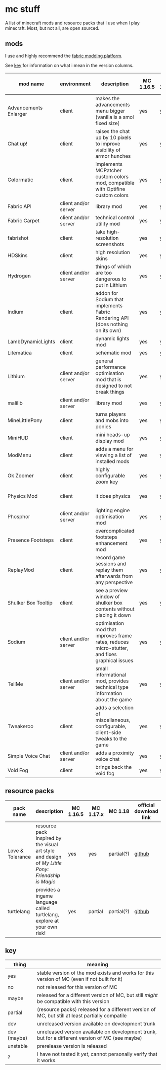 # mc stuff

A list of minecraft mods and resource packs that I use when I play minecraft. Most, but not all, are open sourced.

## mods

I use and highly recommend the [fabric modding platform](https://fabricmc.net/).

See [key](#key) for information on what i mean in the version columns.

| mod name              | environment          | description                                                                                   | MC 1.16.5 | MC 1.17.1 | MC 1.18                          | official download link                                             | repo link                            |
| --------------------- | -------------------- | --------------------------------------------------------------------------------------------- | --------- | --------- | -------------------------------- | ------------------------------------------------------------------ | ------------------------------------ |
| Advancements Enlarger | client               | makes the advancements menu bigger (vanilla is a smol fixed size)                             | yes       | yes       | no                               | [curseforge][Advancements Enlarger:curseforge]                     | [github][Advancements Enlarger:repo] |
| Chat up!              | client               | raises the chat up by 10 pixels to improve visibility of armor hunches                        | yes       | yes       | yes(?)                           | [github][Chat up!:github]                                          | [github][Chat up!:repo]              |
| Colormatic            | client               | implements MCPatcher custom colors mod, compatible with Optifine custom colors                | yes       | yes       | dev (maybe)                      | [github][Colormatic:github], [modrinth][Colormatic:modrinth]       | [github][Colormatic:repo]            |
| Fabric API            | client and/or server | library mod                                                                                   | yes       | yes       | [yes][Fabric API:build-1.18]     | [github][Fabric API:github], [modrinth][Fabric API:modrinth]       | [github][Fabric API:repo]            |
| Fabric Carpet         | client and/or server | technical control utility mod                                                                 | yes       | yes       | yes(?)                           | [github][Fabric Carpet:github]                                     | [github][Fabric Carpet:repo]         |
| fabrishot             | client               | take high-resolution screenshots                                                              | yes       | yes       | yes(?)                           | [modrinth][fabrishot:modrinth]                                     | [github][fabrishot:repo]             |
| HDSkins               | client               | high resolution skins                                                                         | yes       | yes       | [yes][HDSkins:build-1.18]        | [github][HDSkins:github], [website][HDSkins:website]               | [github][HDSkins:repo]               |
| Hydrogen              | client and/or server | things of which are too dangerous to put in Lithium                                           | yes       | yes       | no                               | [github][Hydrogen:github]                                          | [github][Hydrogen:repo]              |
| Indium                | client               | addon for Sodium that implements Fabric Rendering API (does nothing on its own)               | yes       | yes       | unstable(?)                      | [github][Indium:github], [modrinth][Indium:modrinth]               | [github][Indium:repo]                |
| LambDynamicLights     | client               | dynamic lights mod                                                                            | yes       | yes       | no                               | [github][LambDynamicLights:github]                                 | [github][LambDynamicLights:repo]     |
| Litematica            | client               | schematic mod                                                                                 | yes       | yes       | no                               | [curseforge][Litematica:curseforge]                                | [github][Litematica:repo]            |
| Lithium               | client and/or server | general performance optimisation mod that is designed to not break things                     | yes       | yes       | no                               | [github][Lithium:github], [modrinth][Lithium:modrinth]             | [github][Lithium:repo]               |
| malilib               | client and/or server | library mod                                                                                   | yes       | yes       | yes(?)                           | [curseforge][malilib:curseforge]                                   | [github][malilib:repo]               |
| MineLittlePony        | client               | turns players and mobs into ponies                                                            | yes       | yes       | [yes][MineLittlePony:build-1.18] | [github][MineLittlePony:github], [website][MineLittlePony:website] | [github][MineLittlePony:repo]        |
| MiniHUD               | client               | mini heads-up display mod                                                                     | yes       | yes       | no                               | [curseforge][MiniHUD:curseforge]                                   | [github][MiniHUD:repo]               |
| ModMenu               | client               | adds a menu for viewing a list of installed mods                                              | yes       | yes       | [maybe(?)][ModMenu:build-1.18]   | [github][ModMenu:github], [modrinth][ModMenu:modrinth]             | [github][ModMenu:repo]               |
| Ok Zoomer             | client               | highly configurable zoom key                                                                  | yes       | yes       | no                               | [github][Ok Zoomer:github], [modrinth][Ok Zoomer:modrinth]         | [github][Ok Zoomer:repo]             |
| Physics Mod           | client               | it does physics                                                                               | yes       | yes       | yes(?)                           | [website][Physics Mod:website]                                     | closed source >:c                    |
| Phosphor              | client and/or server | lighting engine optimisation mod                                                              | yes       | yes(?)    | no                               | [github][Phosphor:github]                                          | [github][Phosphor:repo]              |
| Presence Footsteps    | client               | overcomplicated footsteps enhancement mod                                                     | yes       | yes       | yes(?)                           | [github][Presence Footsteps:github]                                | [github][Presence Footsteps:repo]    |
| ReplayMod             | client               | record game sessions and replay them afterwards from any perspective                          | yes       | yes       | no                               | [website][ReplayMod:website]                                       | [github][ReplayMod:repo]             |
| Shulker Box Tooltip   | client               | see a preview window of shulker box contents without placing it down                          | yes       | yes       | maybe(?)                         | [github][Shulker Box Tooltip:github]                               | [github][Shulker Box Tooltip:repo]   |
| Sodium                | client and/or server | optimisation mod that improves frame rates, reduces micro-stutter, and fixes graphical issues | yes       | yes       | unstable(?)                      | [github][Sodium:github], [modrinth][Sodium:modrinth]               | [github][Sodium:repo]                |
| TellMe                | client and/or server | small informational mod, provides technical type information about the game                   | yes       | yes       | no                               | [curseforge][TellMe:curseforge]                                    | [github][TellMe:repo]                |
| Tweakeroo             | client               | adds a selection of miscellaneous, configurable, client-side tweaks to the game               | yes       | yes       | no                               | [curseforge][Tweakeroo:curseforge]                                 | [github][Tweakeroo:repo]             |
| Simple Voice Chat     | client and/or server | adds a proximity voice chat                                                                   | yes       | yes       | yes(?)                           | [curseforge][Simple Voice Chat:curseforge]                         | [github][Simple Voice Chat:repo]     |
| Void Fog              | client               | brings back the void fog                                                                      | yes       | yes       | yes(?)                           | [github][Void Fog:github]                                          | [github][Void Fog:repo]              |

<!-- am making a note of this here https://github.com/jellysquid3/cadmium-fabric
     although it hasn't been worked on since late 2020, still on 1.15.2 -->

## resource packs

| pack name        | description                                                                                        | MC 1.16.5 | MC 1.17.x | MC 1.18    | official download link            | repo link                       |
| ---------------- | -------------------------------------------------------------------------------------------------- | --------- | --------- | ---------- | --------------------------------- | ------------------------------- |
| Love & Tolerance | resource pack inspired by the visual art style and design of _My Little Pony: Friendship is Magic_ | yes       | yes       | partial(?) | [github][Love & Tolerance:github] | [github][Love & Tolerance:repo] |
| turtlelang       | provides a ingame language called turtlelang, explore at your own risk!                            | yes       | partial   | partial(?) | [github][turtlelang:github]       | [github][turtlelang:repo]       |

## key

| thing       | meaning                                                                                          |
| ----------- | ------------------------------------------------------------------------------------------------ |
| yes         | stable version of the mod exists and works for this version of MC (even if not built for it)     |
| no          | not released for this version of MC                                                              |
| maybe       | released for a different version of MC, but still *might* be compatible with this version        |
| partial     | (resource packs) released for a different version of MC, but still at least partially compatile  |
| dev         | unreleased version available on development trunk                                                |
| dev (maybe) | unreleased version available on development trunk, but for a different version of MC (see maybe) |
| unstable    | prerelease version is released                                                                   |
| ?           | I have not tested it *yet*, cannot personally verify that it works                               |

<!-- download sources in order of preference. github, website, modrinth, curseforge -->

<!-- MODS -->

[Advancements Enlarger:repo]: https://github.com/shedaniel/advancements-enlarger
[Advancements Enlarger:curseforge]: https://www.curseforge.com/minecraft/mc-mods/advancements-enlarger/files

[Chat up!:repo]: https://github.com/gnembon/chat-up
[Chat up!:github]: https://github.com/gnembon/chat-up/releases

[Colormatic:repo]: https://github.com/kvverti/colormatic
[Colormatic:github]: https://github.com/kvverti/colormatic/releases
[Colormatic:modrinth]: https://modrinth.com/mod/colormatic

[Fabric API:repo]: https://github.com/FabricMC/fabric
[Fabric API:github]: https://github.com/FabricMC/fabric/releases
[Fabric API:modrinth]: https://modrinth.com/mod/fabric-api
[Fabric API:build-1.18]: mods/1.18/1.18-fabric-api-0.44.0.jar

[Fabric Carpet:repo]: https://github.com/gnembon/fabric-carpet/
[Fabric Carpet:github]: https://github.com/gnembon/fabric-carpet/releases

[fabrishot:repo]: https://github.com/ramidzkh/fabrishot
[fabrishot:modrinth]: https://modrinth.com/mod/fabrishot

[HDSkins:repo]: https://github.com/minelittlepony/hdskins/
[HDSkins:github]: https://github.com/MineLittlePony/HDSkins/releases
[HDSkins:website]: https://minelittlepony-mod.com/
[HDSkins:build-1.18]: mods/1.18/1.18-hdskins-6.5.0.jar

[Hydrogen:repo]: https://github.com/CaffeineMC/hydrogen-fabric
[Hydrogen:github]: https://github.com/CaffeineMC/hydrogen-fabric/releases

[Indium:repo]: https://github.com/comp500/Indium
[Indium:github]: https://github.com/comp500/Indium/releases
[Indium:modrinth]: https://modrinth.com/mod/indium

[LambDynamicLights:repo]: https://github.com/LambdAurora/LambDynamicLights/
[LambDynamicLights:github]: https://github.com/LambdAurora/LambDynamicLights/releases

[Litematica:repo]: https://github.com/maruohon/litematica
[Litematica:curseforge]: https://www.curseforge.com/minecraft/mc-mods/litematica/files

[Lithium:repo]: https://github.com/CaffeineMC/lithium-fabric
[Lithium:github]: https://github.com/CaffeineMC/lithium-fabric/releases
[Lithium:modrinth]: https://modrinth.com/mod/lithium

[malilib:repo]: https://github.com/maruohon/malilib
[malilib:curseforge]: https://www.curseforge.com/minecraft/mc-mods/malilib/files

[MineLittlePony:repo]: https://github.com/minelittlepony/minelittlepony
[MineLittlePony:github]: https://github.com/MineLittlePony/MineLittlePony/releases
[MineLittlePony:website]: https://minelittlepony-mod.com/
[MineLittlePony:build-1.18]: mods/1.18/1.18-minelittlepony-4.4.0.jar

[MiniHUD:repo]: https://github.com/maruohon/minihud
[MiniHUD:curseforge]: https://www.curseforge.com/minecraft/mc-mods/minihud/files

[ModMenu:repo]: https://github.com/TerraformersMC/ModMenu
[ModMenu:github]: https://github.com/TerraformersMC/ModMenu/releases
[ModMenu:modrinth]: https://modrinth.com/mod/modmenu
[ModMenu:build-1.18]: mods/1.18/1.18-modmenu-3.0.0.jar

[Ok Zoomer:repo]: https://github.com/joaoh1/OkZoomer/
[Ok Zoomer:github]: https://github.com/EnnuiL/OkZoomer/releases
[Ok Zoomer:modrinth]: https://modrinth.com/mod/ok-zoomer

[Physics Mod:website]: https://minecraftphysicsmod.com/

[Phosphor:repo]: https://github.com/CaffeineMC/phosphor-fabric
[Phosphor:github]: https://github.com/CaffeineMC/phosphor-fabric/releases

[Presence Footsteps:repo]: https://github.com/sollace/presence-footsteps
[Presence Footsteps:github]: https://github.com/Sollace/Presence-Footsteps/releases

[ReplayMod:repo]: https://github.com/ReplayMod/ReplayMod
[ReplayMod:website]: https://www.replaymod.com/download/

[Shulker Box Tooltip:repo]: https://github.com/MisterPeModder/ShulkerBoxTooltip
[Shulker Box Tooltip:github]: https://github.com/MisterPeModder/ShulkerBoxTooltip/releases

[Sodium:repo]: https://github.com/CaffeineMC/sodium-fabric
[Sodium:github]: https://github.com/CaffeineMC/sodium-fabric/releases
[Sodium:modrinth]: https://modrinth.com/mod/sodium

[TellMe:repo]: https://github.com/maruohon/tellme
[TellMe:curseforge]: https://www.curseforge.com/minecraft/mc-mods/tellme/files

[Tweakeroo:repo]: https://github.com/maruohon/tweakeroo
[Tweakeroo:curseforge]: https://www.curseforge.com/minecraft/mc-mods/tweakeroo/files

[Simple Voice Chat:repo]: https://github.com/henkelmax/simple-voice-chat
[Simple Voice Chat:curseforge]: https://www.curseforge.com/minecraft/mc-mods/simple-voice-chat/files

[Void Fog:repo]: https://github.com/Sollace/Void-Fog
[Void Fog:github]: https://github.com/Sollace/Void-Fog/releases

<!-- RESOURCE PACKS -->

[Love & Tolerance:repo]: https://github.com/Love-and-Tolerance/Love-and-Tolerance
[Love & Tolerance:github]: https://github.com/Love-and-Tolerance/Love-and-Tolerance/releases

[turtlelang:repo]: https://github.com/autumnblazey/turtlelang
[turtlelang:github]: https://github.com/autumnblazey/turtlelang/releases
